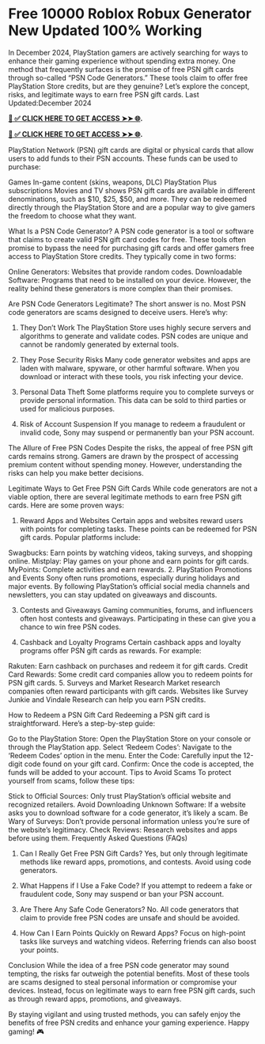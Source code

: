 # Free 10000 Roblox Robux Generator New Updated 100% Working
In December 2024, PlayStation gamers are actively searching for ways to enhance their gaming experience without spending extra money. One method that frequently surfaces is the promise of free PSN gift cards through so-called “PSN Code Generators.” These tools claim to offer free PlayStation Store credits, but are they genuine? Let’s explore the concept, risks, and legitimate ways to earn free PSN gift cards.
Last Updated:December 2024

**[📌 ✅ CLICK HERE TO GET ACCESS ➤➤ 🌐](https://thebesttoptenever.com/reviewwithshimu/GIFT%20CARD%20GIVEAWAY.html
).**

**[📌 ✅ CLICK HERE TO GET ACCESS ➤➤ 🌐](https://thebesttoptenever.com/reviewwithshimu/GIFT%20CARD%20GIVEAWAY.html
).** 

PlayStation Network (PSN) gift cards are digital or physical cards that allow users to add funds to their PSN accounts. These funds can be used to purchase:

Games
In-game content (skins, weapons, DLC)
PlayStation Plus subscriptions
Movies and TV shows
PSN gift cards are available in different denominations, such as $10, $25, $50, and more. They can be redeemed directly through the PlayStation Store and are a popular way to give gamers the freedom to choose what they want.

What Is a PSN Code Generator?
A PSN code generator is a tool or software that claims to create valid PSN gift card codes for free. These tools often promise to bypass the need for purchasing gift cards and offer gamers free access to PlayStation Store credits. They typically come in two forms:

Online Generators: Websites that provide random codes.
Downloadable Software: Programs that need to be installed on your device.
However, the reality behind these generators is more complex than their promises.

Are PSN Code Generators Legitimate?
The short answer is no. Most PSN code generators are scams designed to deceive users. Here’s why:

1. They Don’t Work
The PlayStation Store uses highly secure servers and algorithms to generate and validate codes. PSN codes are unique and cannot be randomly generated by external tools.

2. They Pose Security Risks
Many code generator websites and apps are laden with malware, spyware, or other harmful software. When you download or interact with these tools, you risk infecting your device.

3. Personal Data Theft
Some platforms require you to complete surveys or provide personal information. This data can be sold to third parties or used for malicious purposes.

4. Risk of Account Suspension
If you manage to redeem a fraudulent or invalid code, Sony may suspend or permanently ban your PSN account.

The Allure of Free PSN Codes
Despite the risks, the appeal of free PSN gift cards remains strong. Gamers are drawn by the prospect of accessing premium content without spending money. However, understanding the risks can help you make better decisions.

Legitimate Ways to Get Free PSN Gift Cards
While code generators are not a viable option, there are several legitimate methods to earn free PSN gift cards. Here are some proven ways:

1. Reward Apps and Websites
Certain apps and websites reward users with points for completing tasks. These points can be redeemed for PSN gift cards. Popular platforms include:

Swagbucks: Earn points by watching videos, taking surveys, and shopping online.
Mistplay: Play games on your phone and earn points for gift cards.
MyPoints: Complete activities and earn rewards.
2. PlayStation Promotions and Events
Sony often runs promotions, especially during holidays and major events. By following PlayStation’s official social media channels and newsletters, you can stay updated on giveaways and discounts.

3. Contests and Giveaways
Gaming communities, forums, and influencers often host contests and giveaways. Participating in these can give you a chance to win free PSN codes.

4. Cashback and Loyalty Programs
Certain cashback apps and loyalty programs offer PSN gift cards as rewards. For example:

Rakuten: Earn cashback on purchases and redeem it for gift cards.
Credit Card Rewards: Some credit card companies allow you to redeem points for PSN gift cards.
5. Surveys and Market Research
Market research companies often reward participants with gift cards. Websites like Survey Junkie and Vindale Research can help you earn PSN credits.

How to Redeem a PSN Gift Card
Redeeming a PSN gift card is straightforward. Here’s a step-by-step guide:

Go to the PlayStation Store: Open the PlayStation Store on your console or through the PlayStation app.
Select ‘Redeem Codes’: Navigate to the ‘Redeem Codes’ option in the menu.
Enter the Code: Carefully input the 12-digit code found on your gift card.
Confirm: Once the code is accepted, the funds will be added to your account.
Tips to Avoid Scams
To protect yourself from scams, follow these tips:

Stick to Official Sources: Only trust PlayStation’s official website and recognized retailers.
Avoid Downloading Unknown Software: If a website asks you to download software for a code generator, it’s likely a scam.
Be Wary of Surveys: Don’t provide personal information unless you’re sure of the website’s legitimacy.
Check Reviews: Research websites and apps before using them.
Frequently Asked Questions (FAQs)
1. Can I Really Get Free PSN Gift Cards?
Yes, but only through legitimate methods like reward apps, promotions, and contests. Avoid using code generators.

2. What Happens if I Use a Fake Code?
If you attempt to redeem a fake or fraudulent code, Sony may suspend or ban your PSN account.

3. Are There Any Safe Code Generators?
No. All code generators that claim to provide free PSN codes are unsafe and should be avoided.

4. How Can I Earn Points Quickly on Reward Apps?
Focus on high-point tasks like surveys and watching videos. Referring friends can also boost your points.

Conclusion
While the idea of a free PSN code generator may sound tempting, the risks far outweigh the potential benefits. Most of these tools are scams designed to steal personal information or compromise your devices. Instead, focus on legitimate ways to earn free PSN gift cards, such as through reward apps, promotions, and giveaways.

By staying vigilant and using trusted methods, you can safely enjoy the benefits of free PSN credits and enhance your gaming experience. Happy gaming! 🎮
